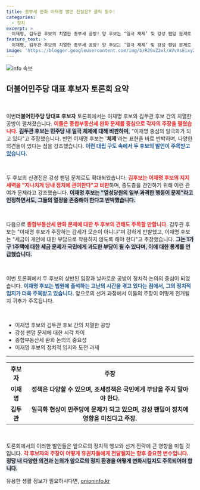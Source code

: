 ```yaml
---
title: 종부세 완화 이재명 발언 진실은? 클릭 필수!
categories:
  - 정치
excerpt: >
  이재명, 김두관 후보의 치열한 종부세 공방! 양 후보는 ‘일극 체제’ 및 강성 팬덤 문제로 서로를 겨냥하며 정치적 입장을 또다시 강조했습니다. 이 토론회에서 어떤 새로운 사실이 드러났을까요? 클릭해 확인하세요!
feature_text: >
  이재명, 김두관 후보의 치열한 종부세 공방! 양 후보는 ‘일극 체제’ 및 강성 팬덤 문제로 서로를 겨냥하며 정치적 입장을 또다시 강조했습니다. 이 토론회에서 어떤 새로운 사실이 드러났을까요? 클릭해 확인하세요!
image: 'https://blogger.googleusercontent.com/img/b/R29vZ2xl/AVvXsEixyZcFfHzMRdzZMjFBmAUKJYCLCGyLL1o632UiGVXcaFdKo_bkvkuCioo0uUKlGfBVcT3P84aROyZIXSBEx3Aw5nCQ3pTgDom1WDC4m8eifvWiAmWEEVb4x6G_l8C0QH225ldMjyaFvpxGEBGNO37VmDTDMHGhJPq73UglMfDca1-0aw/s1600/blogspot.png'
---
```


<p><img src="https://blogger.googleusercontent.com/img/b/R29vZ2xl/AVvXsEixyZcFfHzMRdzZMjFBmAUKJYCLCGyLL1o632UiGVXcaFdKo_bkvkuCioo0uUKlGfBVcT3P84aROyZIXSBEx3Aw5nCQ3pTgDom1WDC4m8eifvWiAmWEEVb4x6G_l8C0QH225ldMjyaFvpxGEBGNO37VmDTDMHGhJPq73UglMfDca1-0aw/s1600/blogspot.png" alt="info 속보" /></p>

<h2 data-ke-size="size26">더불어민주당 대표 후보자 토론회 요약</h2>

<p data-ke-size="size16">&nbsp;</p>

<p>이번<strong><b>더불어민주당 당대표 후보자</b></strong> 토론회에서는 이재명 후보와 김두관 후보 간의 치열한 공방이 펼쳐졌습니다. <b><span style="color: #ee2323;">이들은 종합부동산세 완화 문제를 중심으로 각자의 주장을 펼쳤습니다.</span></b> <b><span style="background-color: #21538527;">김두관 후보는 민주당 내 일극 체제에 대해 비판하며,</span></b> "이재명 중심의 일극화가 되고 있다"고 주장했습니다. 반면 이재명 후보는 '<b>체제</b>'라는 표현을 바로 반박하며, 다양한 의견들이 있다는 점을 강조했습니다. <b><span style="color: #1a5490;">이런 대립 구도 속에서 두 후보의 발언이 주목받고 있습니다.</span></b> </p>

<p data-ke-size="size16">&nbsp;</p>

<p>두 후보의 신경전은 강성 팬덤 문제로도 확대되었습니다. <b><span style="color: #ee2323;">김후보는 이재명 후보의 지지세력을 "지나치게 당내 정치에 관여한다"고 비판</span></b>하며, 중도층을 견인하기 위해 이런 관여가 문제라고 강조했습니다. <b><span style="background-color: #21538527;">이재명 후보는 "열성당원의 일부 과격한 행동이 문제"라고 인정하면서도, 그들의 열정을 존중해야 한다고 반박했습니다.</span></b></p>

<p data-ke-size="size16">&nbsp;</p>

<p>다음으로 <b><span style="color: #ee2323;">종합부동산세 완화 문제에 대한 두 후보의 견해도 주목할 만합니다.</span></b> 김두관 후보는 "이재명 후보가 주장하는 감세가 모순이 아니냐"며 강하게 반발했고, 이재명 후보는 "세금이 개인에 대한 부담으로 작용하지 않도록 해야 한다"고 주장했습니다. <b><span style="background-color: #21538527;">그는 1가구 1주택에 대한 세금 문제가 국민에게 과도한 부담이 될 수 있다며, 이에 대한 통계를 언급했습니다.</span></b></p>

<p data-ke-size="size16">&nbsp;</p>

<p>이번 토론회에서 두 후보의 상반된 입장과 날카로운 공방이 정치적 논의의 중심이 되었습니다. <b><span style="color: #1a5490;">이재명 후보는 법원에 출석하는 고난의 시간을 겪고 있다는 점에서, 그의 정치적 입지가 더욱 주목받고 있습니다.</span></b> 앞으로의 선거 과정에서 이들의 주장이 어떻게 전개될지 귀추가 주목됩니다. </p>

<p data-ke-size="size16">&nbsp;</p>

<ul>
    <li>이재명 후보와 김두관 후보 간의 치열한 공방</li>
    <li>강성 팬덤 문제에 대한 시각 차이</li>
    <li>종합부동산세 완화 논의의 중요성</li>
    <li>이재명 후보의 정치적 입지와 도전 과제</li>
</ul>

<hr>

<table style="width:100%;">
  <tr>
    <th style="text-align: center;">후보자</th>
    <th style="text-align: center;">주장</th>
  </tr>
  <tr>
    <td style="text-align: center; height: 17px;"><b>이재명</b></td>
    <td style="text-align: center; height: 17px;"><b>정책은 다양할 수 있으며, 조세정책은 국민에게 부담을 주지 말아야 한다.</b></td>
  </tr>
  <tr>
    <td style="text-align: center; height: 17px;"><b>김두관</b></td>
    <td style="text-align: center; height: 17px;"><b>일극화 현상이 민주당에 문제가 되고 있으며, 강성 팬덤이 정치에 영향을 미친다고 주장.</b></td>
  </tr>
</table>

<p data-ke-size="size16">&nbsp;</p>

<p>토론회에서의 이러한 발언들은 앞으로의 정치적 행보와 선거 전략에 큰 영향을 미칠 것입니다. <b><span style="color: #ee2323;">각 후보자의 주장이 어떻게 유권자들에게 전달될지는 향후 중요한 변수입니다.</span></b> <b><span style="background-color: #21538527;">정당 내 다양한 의견과 논의가 앞으로의 정치 환경을 어떻게 변화시킬지도 주목되어야 합니다.</span></b> </p>
유용한 생활 정보가 필요하시다면, <a href="https://onioninfo.kr" rel="dofollow">onioninfo.kr</a>


